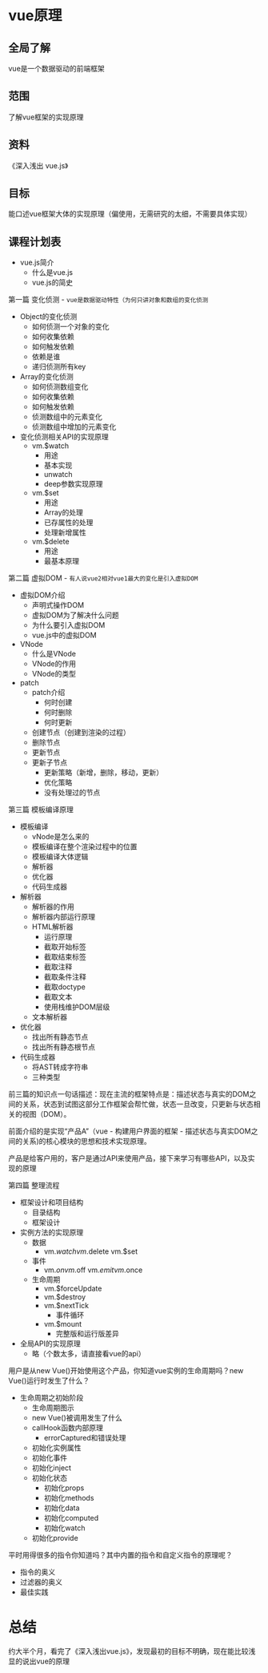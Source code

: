 # vue原理

## 全局了解
vue是一个数据驱动的前端框架

## 范围
了解vue框架的实现原理

## 资料
《深入浅出 vue.js》

## 目标
能口述vue框架大体的实现原理（偏使用，无需研究的太细，不需要具体实现）

## 课程计划表
* vue.js简介
    * 什么是vue.js
    * vue.js的简史

第一篇 变化侦测 - `vue是数据驱动特性（为何只讲对象和数组的变化侦测`

* Object的变化侦测
    * 如何侦测一个对象的变化
    * 如何收集依赖
    * 如何触发依赖
    * 依赖是谁
    * 递归侦测所有key
* Array的变化侦测
    * 如何侦测数组变化
    * 如何收集依赖
    * 如何触发依赖
    * 侦测数组中的元素变化
    * 侦测数组中增加的元素变化
* 变化侦测相关API的实现原理
    * vm.$watch
        * 用途
        * 基本实现
        * unwatch
        * deep参数实现原理
    * vm.$set
        * 用途
        * Array的处理
        * 已存属性的处理
        * 处理新增属性
    * vm.$delete
        * 用途
        * 最基本原理

第二篇 虚拟DOM - `有人说vue2相对vue1最大的变化是引入虚拟DOM`

* 虚拟DOM介绍
    * 声明式操作DOM
    * 虚拟DOM为了解决什么问题
    * 为什么要引入虚拟DOM
    * vue.js中的虚拟DOM
* VNode
    * 什么是VNode
    * VNode的作用
    * VNode的类型
* patch
    * patch介绍
        * 何时创建
        * 何时删除
        * 何时更新
    * 创建节点（创建到渲染的过程）
    * 删除节点
    * 更新节点
    * 更新子节点
        * 更新策略（新增，删除，移动，更新）
        * 优化策略
        * 没有处理过的节点

第三篇 模板编译原理

* 模板编译
    * vNode是怎么来的
    * 模板编译在整个渲染过程中的位置
    * 模板编译大体逻辑
    * 解析器
    * 优化器
    * 代码生成器
* 解析器
    * 解析器的作用
    * 解析器内部运行原理
    * HTML解析器
        * 运行原理
        * 截取开始标签
        * 截取结束标签
        * 截取注释
        * 截取条件注释
        * 截取doctype
        * 截取文本
        * 使用栈维护DOM层级
    * 文本解析器
* 优化器
    * 找出所有静态节点
    * 找出所有静态根节点
* 代码生成器
    * 将AST转成字符串
    * 三种类型


前三篇的知识点一句话描述：现在主流的框架特点是：描述状态与真实的DOM之间的关系，状态到试图这部分工作框架会帮忙做，状态一旦改变，只更新与状态相关的视图（DOM）。
   
前面介绍的是实现“产品A”（vue - 构建用户界面的框架 - 描述状态与真实DOM之间的关系)的核心模块的思想和技术实现原理。

产品是给客户用的，客户是通过API来使用产品，接下来学习有哪些API，以及实现的原理

第四篇 整理流程

* 框架设计和项目结构
    * 目录结构
    * 框架设计
* 实例方法的实现原理
    * 数据
        * vm.$watch vm.$delete vm.$set
    * 事件
        * vm.$on vm.$off vm.$emit vm.$once
    * 生命周期
        * vm.$forceUpdate
        * vm.$destroy
        * vm.$nextTick
            * 事件循环
        * vm.$mount
            * 完整版和运行版差异
* 全局API的实现原理
    * 略（个数太多，请直接看vue的api）

用户是从new Vue()开始使用这个产品，你知道vue实例的生命周期吗？new Vue()运行时发生了什么？

* 生命周期之初始阶段
    * 生命周期图示
    * new Vue()被调用发生了什么
    * callHook函数内部原理
        * errorCaptured和错误处理
    * 初始化实例属性
    * 初始化事件
    * 初始化inject
    * 初始化状态
        * 初始化props
        * 初始化methods
        * 初始化data
        * 初始化computed
        * 初始化watch
    * 初始化provide

平时用得很多的指令你知道吗？其中内置的指令和自定义指令的原理呢？

* 指令的奥义
* 过滤器的奥义
* 最佳实践

# 总结
约大半个月，看完了《深入浅出vue.js》，发现最初的目标不明确，现在能比较浅显的说出vue的原理









